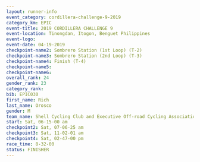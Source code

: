 ```yaml
---
layout: runner-info 
event_category: cordillera-challenge-9-2019 
category_km: EPIC 
event-title: 2019 CORDILLERA CHALLENGE 9 
event-location: Tinongdan, Itogon, Benguet Philippines 
event-logo: 
event-date: 04-19-2019 
checkpoint-name2: Sombrero Station (1st Loop) (T-2) 
checkpoint-name3: Sombrero Station (2nd Loop) (T-3) 
checkpoint-name4: Finish (T-4) 
checkpoint-name5: 
checkpoint-name6: 
overall_rank: 24
gender_rank: 23
category_rank: 
bib: EPIC030
first_name: Rich
last_name: Orosco
gender: M
team_name: Shell Cycling Club and Executive Off-road Cycling Association (EXO)
start: Sat, 06-15-00 am
checkpoint2: Sat, 07-06-25 am
checkpoint3: Sat, 11-02-01 am
checkpoint4: Sat, 02-47-00 pm
race_time: 8-32-00
status: FINISHER
---
```

